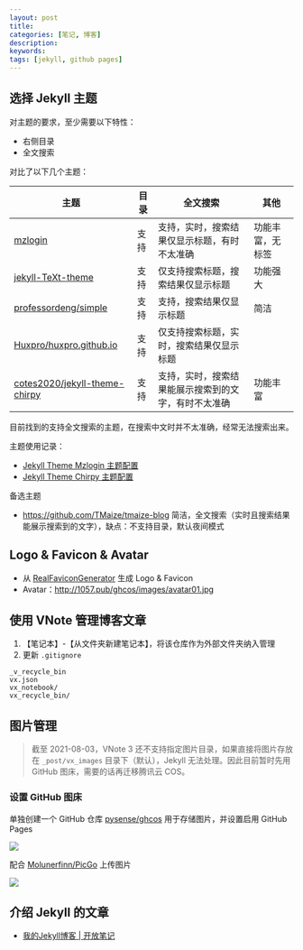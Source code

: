 ```yaml
---
layout: post
title: 
categories: [笔记, 博客]
description:
keywords:
tags: [jekyll, github pages]
---
```


## 选择 Jekyll 主题

对主题的要求，至少需要以下特性：

- 右侧目录
- 全文搜索

对比了以下几个主题：

|                                        主题                                        | 目录 |                     全文搜索                     |      其他       |
| --------------------------------------------------------------------------------- | ---- | ----------------------------------------------- | --------------- |
| [mzlogin](https://github.com/mzlogin/mzlogin.github.io)                           | 支持 | 支持，实时，搜索结果仅显示标题，有时不太准确         | 功能丰富，无标签 |
| [jekyll-TeXt-theme](https://github.com/kitian616/jekyll-TeXt-theme)               | 支持 | 仅支持搜索标题，搜索结果仅显示标题                 | 功能强大         |
| [professordeng/simple](https://github.com/professordeng/simple)                   | 支持 | 支持，搜索结果仅显示标题                          | 简洁            |
| [Huxpro/huxpro.github.io](https://github.com/Huxpro/huxpro.github.io)             | 支持 | 仅支持搜索标题，实时，搜索结果仅显示标题            |                 |
| [cotes2020/jekyll-theme-chirpy](https://github.com/cotes2020/jekyll-theme-chirpy) | 支持 | 支持，实时，搜索结果能展示搜索到的文字，有时不太准确 | 功能丰富         |

目前找到的支持全文搜索的主题，在搜索中文时并不太准确，经常无法搜索出来。

主题使用记录：

- [Jekyll Theme Mzlogin 主题配置](http://1057.pub/jekyll-theme-mzlogin/posts/config-jekyll-theme-mzlogin/)
- [Jekyll Theme Chirpy 主题配置](http://1057.pub/jekyll-theme-chirpy/posts/config-jekyll-theme-chirpy/)

备选主题

- https://github.com/TMaize/tmaize-blog 简洁，全文搜索（实时且搜索结果能展示搜索到的文字），缺点：不支持目录，默认夜间模式

## Logo & Favicon & Avatar

- 从 [RealFaviconGenerator](https://realfavicongenerator.net/) 生成 Logo & Favicon
- Avatar：http://1057.pub/ghcos/images/avatar01.jpg

## 使用 VNote 管理博客文章

1. 【笔记本】-【从文件夹新建笔记本】，将该仓库作为外部文件夹纳入管理
2. 更新 `.gitignore`

```
_v_recycle_bin
vx.json
vx_notebook/
vx_recycle_bin/
```

## 图片管理

> 截至 2021-08-03，VNote 3 还不支持指定图片目录，如果直接将图片存放在 `_post/vx_images` 目录下（默认），Jekyll 无法处理。因此目前暂时先用 GitHub 图床，需要的话再迁移腾讯云 COS。

### 设置 GitHub 图床

单独创建一个 GitHub 仓库 [pysense/ghcos](https://github.com/pysense/ghcos) 用于存储图片，并设置启用 GitHub Pages

![](http://1057.pub/ghcos/images/20210803151848.png)

配合 [Molunerfinn/PicGo](https://github.com/Molunerfinn/PicGo) 上传图片

![](http://1057.pub/ghcos/images/20210803151632.png)

## 介绍 Jekyll 的文章

- [我的Jekyll博客 \| 开放笔记](https://goooooouwa.fun/productivity/2021/03/29/blog-setup.html)

